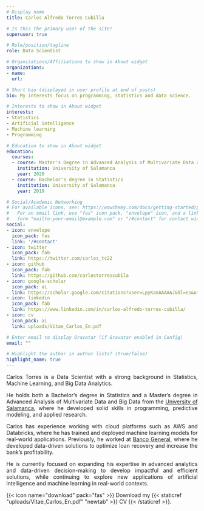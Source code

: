 ```yaml
---
# Display name
title: Carlos Alfredo Torres Cubilla

# Is this the primary user of the site?
superuser: true

# Role/position/tagline
role: Data Scientist

# Organizations/Affiliations to show in About widget
organizations:
- name: 
  url: 

# Short bio (displayed in user profile at end of posts)
bio: My interests focus on programming, statistics and data science.

# Interests to show in About widget
interests:
- Statistics
- Artificial intelligence
- Machine learning
- Programming

# Education to show in About widget
education:
  courses:
  - course: Master's Degree in Advanced Analysis of Multivariate Data and Big Data
    institution: University of Salamanca
    year: 2020
  - course: Bachelor's degree in Statistics
    institution: University of Salamanca
    year: 2019

# Social/Academic Networking
# For available icons, see: https://wowchemy.com/docs/getting-started/page-builder/#icons
#   For an email link, use "fas" icon pack, "envelope" icon, and a link in the
#   form "mailto:your-email@example.com" or "/#contact" for contact widget.
social:
- icon: envelope
  icon_pack: fas
  link: '/#contact'
- icon: twitter
  icon_pack: fab
  link: https://twitter.com/carlos_tc22
- icon: github
  icon_pack: fab
  link: https://github.com/carlostorrescubila
- icon: google-scholar  
  icon_pack: ai
  link: https://scholar.google.com/citations?user=LpyKanAAAAAJ&hl=es&oi=sra
- icon: linkedin
  icon_pack: fab
  link: https://www.linkedin.com/in/carlos-alfredo-torres-cubilla/
- icon: cv
  icon_pack: ai
  link: uploads/Vitae_Carlos_En.pdf

# Enter email to display Gravatar (if Gravatar enabled in Config)
email: ""

# Highlight the author in author lists? (true/false)
highlight_name: true
---
```


<div style="text-align: justify;">

Carlos Torres is a Data Scientist with a strong background in Statistics, Machine Learning, and Big Data Analytics.

He holds both a Bachelor’s degree in Statistics and a Master’s degree in Advanced Analysis of Multivariate Data and Big Data from the [University of Salamanca](https://www.usal.es/), where he developed solid skills in programming, predictive modeling, and applied research.

Carlos has experience working with cloud platforms such as AWS and Databricks, where he has trained and deployed machine learning models for real-world applications. Previously, he worked at [Banco General](https://www.bgeneral.com/), where he developed data-driven solutions to optimize loan recovery and increase the bank’s profitability. 

He is currently focused on expanding his expertise in advanced analytics and data-driven decision-making to develop impactful and efficient solutions, while continuing to explore new applications of artificial intelligence and machine learning in real-world contexts.

</div>

{{< icon name="download" pack="fas" >}} Download my {{< staticref "uploads/Vitae_Carlos_En.pdf" "newtab" >}} CV {{< /staticref >}}.
